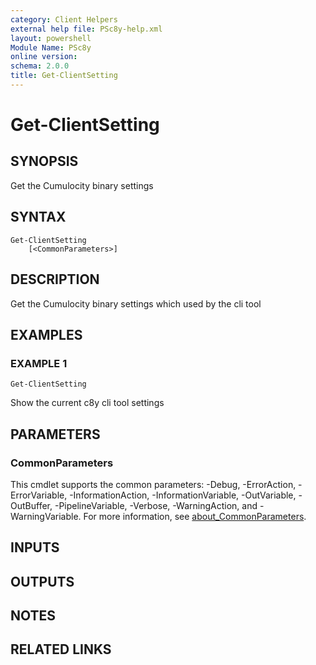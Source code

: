 ```yaml
---
category: Client Helpers
external help file: PSc8y-help.xml
layout: powershell
Module Name: PSc8y
online version:
schema: 2.0.0
title: Get-ClientSetting
---
```


# Get-ClientSetting

## SYNOPSIS
Get the Cumulocity binary settings

## SYNTAX

```
Get-ClientSetting
	[<CommonParameters>]
```

## DESCRIPTION
Get the Cumulocity binary settings which used by the cli tool

## EXAMPLES

### EXAMPLE 1
```
Get-ClientSetting
```

Show the current c8y cli tool settings

## PARAMETERS

### CommonParameters
This cmdlet supports the common parameters: -Debug, -ErrorAction, -ErrorVariable, -InformationAction, -InformationVariable, -OutVariable, -OutBuffer, -PipelineVariable, -Verbose, -WarningAction, and -WarningVariable. For more information, see [about_CommonParameters](http://go.microsoft.com/fwlink/?LinkID=113216).

## INPUTS

## OUTPUTS

## NOTES

## RELATED LINKS

